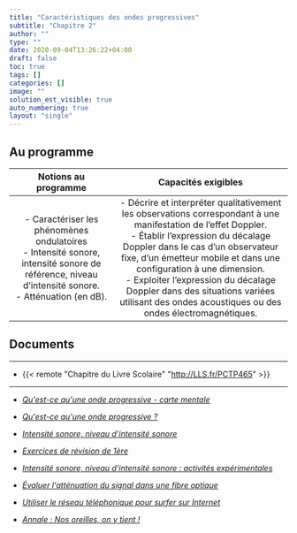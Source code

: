 ```yaml
---
title: "Caractéristiques des ondes progressives"
subtitle: "Chapitre 2"
author: ""
type: ""
date: 2020-09-04T13:26:22+04:00
draft: false
toc: true
tags: []
categories: []
image: ""
solution_est_visible: true
auto_numbering: true
layout: "single"
---
```


## Au programme

| Notions au programme | Capacités exigibles |
|:-:|:-:|
| - Caractériser les phénomènes ondulatoires <br />- Intensité sonore, intensité sonore de référence, niveau d’intensité sonore.  <br />- Atténuation (en dB). | - Décrire et interpréter qualitativement les observations correspondant à une manifestation de l’effet Doppler.  <br />- Établir l’expression du décalage Doppler dans le cas d’un observateur fixe, d’un émetteur mobile et dans une configuration à une dimension. <br />- Exploiter l’expression du décalage Doppler dans des situations variées utilisant des ondes acoustiques ou des ondes électromagnétiques. |

## Documents

----

- {{< remote "Chapitre du Livre Scolaire" "http://LLS.fr/PCTP465" >}}

----

- [*Qu'est-ce qu'une onde progressive - carte mentale*](/terminales-pc/chap-1/ondes_progressives_carte_mentale.svg)

- [*Qu'est-ce qu'une onde progressive ?*](1-rappels-ondes-progressives)

- [*Intensité sonore, niveau d'intensité sonore*](2-intensite-sonore)

- [*Exercices de révision de 1ère*](3-exercices-revisions)

- [*Intensité sonore, niveau d'intensité sonore : activités expérimentales*](6-activite-experimentale)

- [*Évaluer l'atténuation du signal dans une fibre optique*](4-attenuation-fibre-optique)

- [*Utiliser le réseau téléphonique pour surfer sur Internet*](5-reseau-telephonique)

- [*Annale : Nos oreilles, on y tient !*](7-annale-attenuation)
